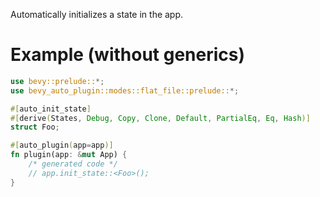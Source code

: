 Automatically initializes a state in the app.

# Example (without generics)
```rust
use bevy::prelude::*;
use bevy_auto_plugin::modes::flat_file::prelude::*;

#[auto_init_state]
#[derive(States, Debug, Copy, Clone, Default, PartialEq, Eq, Hash)]
struct Foo;

#[auto_plugin(app=app)]
fn plugin(app: &mut App) {
    /* generated code */
    // app.init_state::<Foo>();
}
```